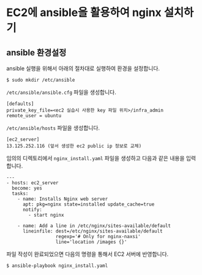 # EC2에 ansible을 활용하여 nginx 설치하기

## ansible 환경설정

ansible 실행을 위해서 아래의 절차대로 실행하여 환경을 설정합니다.

~~~shell
$ sudo mkdir /etc/ansible
~~~


```/etc/ansible/ansible.cfg``` 파일을 생성합니다.


~~~shell
[defaults]
private_key_file=<ec2 실습시 사용한 key 파일 위치>/infra_admin
remote_user = ubuntu
~~~

```/etc/ansible/hosts``` 파일을 생성합니다.

~~~shell
[ec2_server]
13.125.252.116 (앞서 생성한 ec2 public ip 정보로 교체)
~~~

임의의 디렉토리에서 ```nginx_install.yaml``` 파일을 생성하고 다음과 같은 내용을 입력합니다.

~~~shell
---
- hosts: ec2_server
  become: yes
  tasks:
    - name: Installs Nginx web server
      apt: pkg=nginx state=installed update_cache=true
      notify:
        - start nginx

    - name: Add a line in /etc/nginx/sites-available/default
      lineinfile: dest=/etc/nginx/sites-available/default
                  regexp='# Only for nginx-naxsi'
                  line='location /images {}'
~~~


파일 작성이 완료되었으면 다음의 명령을 통해서 EC2 서버에 반영합니다.

~~~shell
$ ansible-playbook nginx_install.yaml
~~~